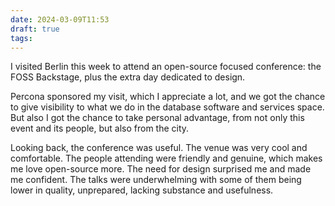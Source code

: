```yaml
---
date: 2024-03-09T11:53
draft: true
tags:
---
```


I visited Berlin this week to attend an open-source focused conference: the FOSS Backstage, plus the extra day dedicated to design.

Percona sponsored my visit, which I appreciate a lot, and we got the chance to give visibility to what we do in the database software and services space. But also I got the chance to take personal advantage, from not only this event and its people, but also from the city.

Looking back, the conference was useful. The venue was very cool and comfortable. The people attending were friendly and genuine, which makes me love open-source more. The need for design surprised me and made me confident. The talks were underwhelming with some of them being lower in quality, unprepared, lacking substance and usefulness.